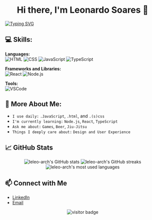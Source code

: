 <h1 align="center">Hi there, I'm Leonardo Soares 👋</h1>

<a align="center" href="https://git.io/typing-svg">
  <img align="center" src="https://readme-typing-svg.demolab.com?font=Fira+Code&pause=1000&color=000000&width=435&lines=Front-end+Developer+in+Brazil" alt="Typing SVG" />
</a>

## 💻 Skills:
**Languages:**  
![HTML](https://img.shields.io/badge/-HTML-333?style=flat&logo=HTML5) ![CSS](https://img.shields.io/badge/-CSS-333?style=flat&logo=CSS3&logoColor=1572B6) ![JavaScript](https://img.shields.io/badge/-JavaScript-333?style=flat&logo=javascript) ![TypeScript](https://img.shields.io/badge/-TypeScript-333?style=flat&logo=typescript)

**Frameworks and Libraries:**  
![React](https://img.shields.io/badge/-React-333?style=flat&logo=react) ![Node.js](https://img.shields.io/badge/-Node.js-333?style=flat&logo=node.js)

**Tools:**  
![VSCode](https://img.shields.io/badge/-VSCode-333?style=flat&logo=visual-studio-code&logoColor=007ACC)

## 🚀 More About Me:
- `I use daily:` `.JavaScript`, `.html`, and `.(s)css`
- `I'm currently learning:` `Node.js`, `React`, `TypeScript`
- `Ask me about:` `Games`, `Beer`, `Jiu-Jitsu`
- `Things I deeply care about:` `Design and User Experience`

## 📈 GitHub Stats
<p align="center">
  <img src="https://github-readme-stats.vercel.app/api?username=leleo-arch&show_icons=true&theme=dracula" alt="leleo-arch's GitHub stats" />
  <img src="https://github-readme-streak-stats.herokuapp.com/?user=leleo-arch&theme=dracula" alt="leleo-arch's GitHub streaks" />
  <img align="start" src="https://github-readme-stats.vercel.app/api/top-langs/?username=leleo-arch&layout=compact&theme=dracula" alt="leleo-arch's most used languages" />
</p>

## 📫 Connect with Me
- [LinkedIn](https://www.linkedin.com/in/leonardo-soares)
- [Email](mailto:leo_devplay@outlook.com)

<p align="center">
  <img src="https://visitor-badge.glitch.me/badge?page_id=leleo-arch.visitor-badge" alt="visitor badge"/>
</p>

